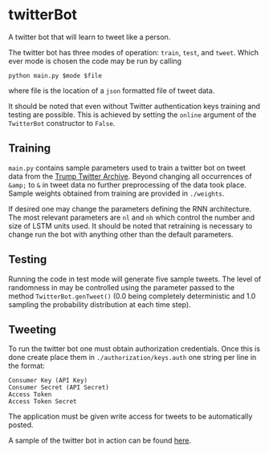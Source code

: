 # twitterBot
A twitter bot that will learn to tweet like a person.

The twitter bot has three modes of operation: `train`, `test`, and `tweet`. Which ever mode is chosen
the code may be run by calling

```
python main.py $mode $file
```

where file is the location of a `json` formatted file of tweet data.

It should be noted that even without Twitter authentication keys training and testing are possible. This
is achieved by setting the `online` argument of the `TwitterBot` constructor to `False`.

## Training
`main.py` contains sample parameters used to train a twitter bot on  tweet data from the [Trump Twitter
Archive](http://www.trumptwitterarchive.com/archive). Beyond changing all occurrences of `&amp;` to
`&` in tweet data no further preprocessing of the data took place. Sample weights obtained from training
are provided in `./weights`.

If desired one may change the parameters defining the
<span style="font-variant:small-caps;">RNN</span> architecture. The most relevant parameters are
`nl` and `nh` which control the number and size of
<span style="font-variant:small-caps;">LSTM</span> units used. It should be noted that retraining is
necessary to change run the bot with anything other than the default parameters.

## Testing
Running the code in test mode will generate five sample tweets. The level of randomness in may be
controlled using the parameter passed to the method `TwitterBot.genTweet()` (0.0 being completely
deterministic and 1.0 sampling the probability distribution at each time step).

## Tweeting
To run the twitter bot one must obtain authorization credentials. Once this is done create place them
in `./authorization/keys.auth` one string per line in the format:

```
Consumer Key (API Key)
Consumer Secret (API Secret)
Access Token
Access Token Secret
```

The application must be given write access for tweets to be automatically posted.

A sample of the twitter bot in action can be found [here](https://twitter.com/trumptron9000).


